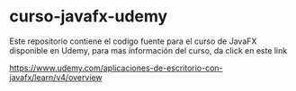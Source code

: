 # curso-javafx-udemy
Este repositorio contiene el codigo fuente para el curso de JavaFX disponible en Udemy, para mas información del curso, da click en este link

https://www.udemy.com/aplicaciones-de-escritorio-con-javafx/learn/v4/overview
